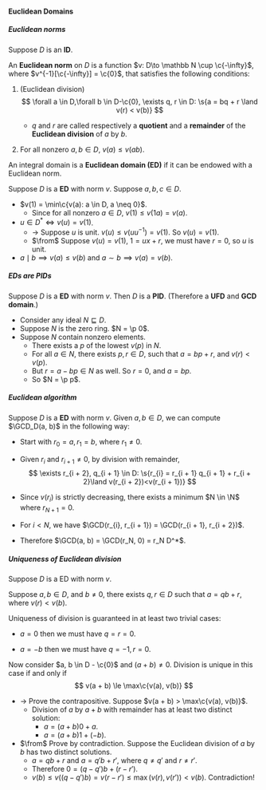 #### Euclidean Domains

##### Euclidean norms

Suppose $D$ is an **ID**.

An **Euclidean norm** on $D$ is a function $v: D\to \mathbb N \cup \c{-\infty}$, where $v^{-1}[\c{-\infty}] = \c{0}$, that satisfies the following conditions:

1. (Euclidean division)
   $$
   \forall a \in D,\forall b \in D-\c{0}, \exists q, r \in D: \s{a = bq + r \land v(r) < v(b)}
   $$

   - $q$ and $r$ are called respectively a **quotient** and a **remainder** of the **Euclidean division** of $a$ by $b$.

2. For all nonzero $a, b \in D$, $v(a) \le v(ab)$.

An integral domain is a **Euclidean domain (ED)** if it can be endowed with a Euclidean norm.

Suppose $D$ is a **ED** with norm $v$. Suppose $a, b, c \in D$.

- $v(1) = \min\c{v(a): a \in D, a \neq 0}$.
  - Since for all nonzero $a \in D$, $v(1) \le v(1a) = v(a)$.
- $u \in D^* \iff v(u) = v(1)$.
  - $\to$ Suppose $u$ is unit. $v(u) \le v(u u^{-1}) = v(1)$. So $v(u) = v(1)$.
  - $\from$ Suppose $v(u) = v(1)$, $1 = ux + r$, we must have $r = 0$, so $u$ is unit.
- $a \mid b \implies v(a) \le v(b)$ and $a \sim b \implies v(a) = v(b)$.

##### EDs are PIDs

Suppose $D$ is a **ED** with norm $v$. Then $D$ is a **PID**. (Therefore a **UFD** and **GCD domain**.)

- Consider any ideal $N \sqsubseteq D$.
- Suppose $N$ is the zero ring. $N = \p 0$.
- Suppose $N$ contain nonzero elements.
  - There exists a $p$ of the lowest $v(p)$ in $N$.
  - For all $a \in N$, there exists $p, r \in D$, such that $a = bp + r$, and $v(r) < v(p)$.
  - But $r = a - bp \in N$ as well. So $r = 0$, and $a = bp$.
  - So $N = \p p$.

##### Euclidean algorithm

Suppose $D$ is a **ED** with norm $v$. Given $a, b \in D$, we can compute $\GCD_D(a, b)$ in the following way:

- Start with $r_0 = a, r_1 = b$, where $r_1 \neq 0$.

- Given $r_{i}$ and $r_{i + 1} \neq 0$, by division with remainder,
  $$
  \exists r_{i + 2}, q_{i + 1} \in D: \s{r_{i} = r_{i + 1} q_{i + 1} + r_{i + 2}\land v(r_{i + 2})<v(r_{i + 1})}
  $$

- Since $v(r_i)$ is strictly decreasing, there exists a minimum $N \in \N$ where $r_{N + 1} = 0$.

- For $i < N$, we have $\GCD(r_{i}, r_{i + 1}) = \GCD(r_{i + 1}, r_{i + 2})$.

- Therefore $\GCD(a, b) = \GCD(r_N, 0) = r_N D^*$.

##### Uniqueness of Euclidean division

Suppose $D$ is a ED with norm $v$.

Suppose $a, b \in D$, and $b \neq 0$, there exists $q, r \in D$ such that $a = qb + r$, where $v(r) < v(b)$.

Uniqueness of division is guaranteed in at least two trivial cases:

- $a = 0$ then we must have $q = r = 0$.

- $a = -b$ then we must have $q = -1, r = 0$.

Now consider $a, b \in D - \c{0}$ and $(a + b) \neq 0$. Division is unique in this case if and only if
$$
v(a + b) \le \max\c{v(a), v(b)}
$$

- $\to$ Prove the contrapositive. Suppose $v(a + b) > \max\c{v(a), v(b)}$.
  - Division of $a$ by $a + b$ with remainder has at least two distinct solution:
    - $a = (a + b)0 + a$.
    - $a = (a + b)1 + (-b)$.
- $\from$ Prove by contradiction. Suppose the Euclidean division of $a$ by $b$ has two distinct solutions.
  - $a = qb + r$ and $a = q' b + r'$, where $q \neq q'$ and $r \neq r'$.
  - Therefore $0 = (q - q') b + (r - r')$.
  - $v(b) \le v((q - q')b) = v(r - r') \le \max(v(r), v(r')) < v(b)$. Contradiction!

